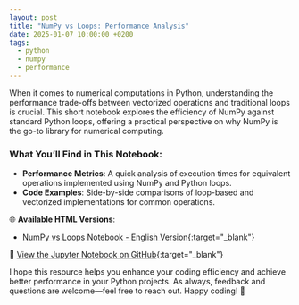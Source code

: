 ```yaml
---
layout: post
title: "NumPy vs Loops: Performance Analysis"
date: 2025-01-07 10:00:00 +0200
tags:
  - python
  - numpy
  - performance
---
```


When it comes to numerical computations in Python, understanding the performance trade-offs between vectorized operations and traditional loops is crucial. This short notebook explores the efficiency of NumPy against standard Python loops, offering a practical perspective on why NumPy is the go-to library for numerical computing.

### What You’ll Find in This Notebook:
- **Performance Metrics**: A quick analysis of execution times for equivalent operations implemented using NumPy and Python loops.
- **Code Examples**: Side-by-side comparisons of loop-based and vectorized implementations for common operations.

🌐 **Available HTML Versions**:
- [NumPy vs Loops Notebook - English Version](http://mihainadas.github.io/notebooks/numpy_vs_python.html){:target="_blank"}

📝 [View the Jupyter Notebook on GitHub](https://github.com/mihainadas/notebooks/blob/main/numpy/numpy_vs_python.ipynb){:target="_blank"}

I hope this resource helps you enhance your coding efficiency and achieve better performance in your Python projects. As always, feedback and questions are welcome—feel free to reach out. Happy coding! 🚀
